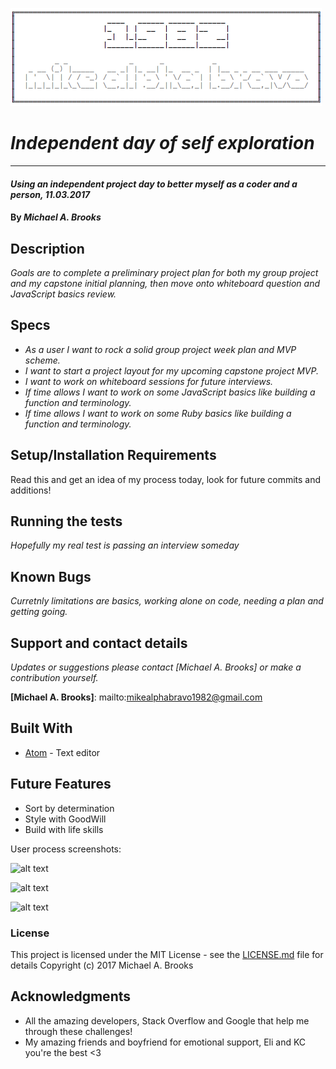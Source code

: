 ![alt text](/resources/images/Header.png)

# _Independent day of self exploration_
-------------------

#### _Using an independent project day to better myself as a coder and a person, 11.03.2017_

#### By _Michael A. Brooks_

## Description

_Goals are to complete a preliminary project plan for both my group project and my capstone initial planning, then move onto whiteboard question and JavaScript basics review._

## Specs

* _As a user I want to rock a solid group project week plan and MVP scheme._
* _I want to start a project layout for my upcoming capstone project MVP._
* _I want to work on whiteboard sessions for future interviews._
* _If time allows I want to work on some JavaScript basics like building a function and terminology._
* _If time allows I want to work on some Ruby basics like building a function and terminology._

## Setup/Installation Requirements

Read this and get an idea of my process today, look for future commits and additions!

## Running the tests

_Hopefully my real test is passing an interview someday_

## Known Bugs

_Curretnly limitations are basics, working alone on code, needing a plan and getting going._

## Support and contact details

_Updates or suggestions please contact [Michael A. Brooks] or make a contribution yourself._

**[Michael A. Brooks]**: mailto:mikealphabravo1982@gmail.com

## Built With

* [Atom](https://atom.io/) - Text editor

## Future Features

* Sort by determination
* Style with GoodWill
* Build with life skills

User process screenshots:

![alt text](/resources/images/tracker.png)

![alt text](/resources/images/newanimal.png)

![alt text](/resources/images/editanimal.png)

### License

This project is licensed under the MIT License - see the [LICENSE.md](LICENSE.md) file for details
Copyright (c) 2017 Michael A. Brooks

## Acknowledgments

* All the amazing developers, Stack Overflow and Google that help me through these challenges!
* My amazing friends and boyfriend for emotional support, Eli and KC you're the best <3
